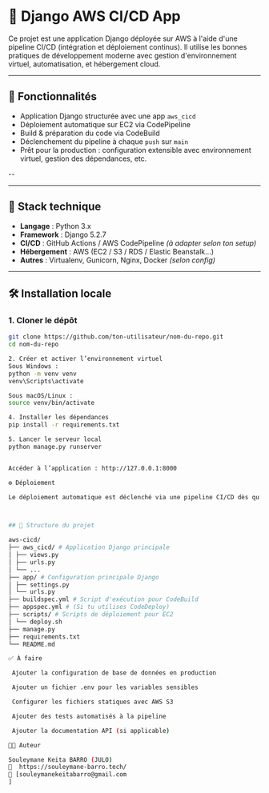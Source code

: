 # 🐍 Django AWS CI/CD App

Ce projet est une application Django déployée sur AWS à l'aide d'une pipeline CI/CD (intégration et déploiement continus). Il utilise les bonnes pratiques de développement moderne avec gestion d'environnement virtuel, automatisation, et hébergement cloud.

---

## 🚀 Fonctionnalités


- Application Django structurée avec une app `aws_cicd`
- Déploiement automatique sur EC2 via CodePipeline
- Build & préparation du code via CodeBuild
- Déclenchement du pipeline à chaque `push` sur `main`
- Prêt pour la production : configuration extensible avec environnement virtuel, gestion des dépendances, etc.

--

---

## 🧰 Stack technique

- **Langage** : Python 3.x
- **Framework** : Django 5.2.7
- **CI/CD** : GitHub Actions / AWS CodePipeline *(à adapter selon ton setup)*
- **Hébergement** : AWS (EC2 / S3 / RDS / Elastic Beanstalk...)
- **Autres** : Virtualenv, Gunicorn, Nginx, Docker *(selon config)*

---

## 🛠️ Installation locale

### 1. Cloner le dépôt

```bash
git clone https://github.com/ton-utilisateur/nom-du-repo.git
cd nom-du-repo

2. Créer et activer l’environnement virtuel
Sous Windows :
python -m venv venv
venv\Scripts\activate

Sous macOS/Linux :
source venv/bin/activate

4. Installer les dépendances
pip install -r requirements.txt

5. Lancer le serveur local
python manage.py runserver


Accéder à l’application : http://127.0.0.1:8000

⚙️ Déploiement

Le déploiement automatique est déclenché via une pipeline CI/CD dès qu’un push est effectué sur la branche main.



## 📁 Structure du projet

aws-cicd/
├── aws_cicd/ # Application Django principale
│ ├── views.py
│ ├── urls.py
│ └── ...
├── app/ # Configuration principale Django
│ ├── settings.py
│ └── urls.py
├── buildspec.yml # Script d'exécution pour CodeBuild
├── appspec.yml # (Si tu utilises CodeDeploy)
├── scripts/ # Scripts de déploiement pour EC2
│ └── deploy.sh
├── manage.py
├── requirements.txt
└── README.md

✅ À faire

 Ajouter la configuration de base de données en production

 Ajouter un fichier .env pour les variables sensibles

 Configurer les fichiers statiques avec AWS S3

 Ajouter des tests automatisés à la pipeline

 Ajouter la documentation API (si applicable)

🧑‍💻 Auteur

Souleymane Keita BARRO (JULO)
🔗  https://souleymane-barro.tech/
📧 [souleymanekeitabarro@gmail.com
]
